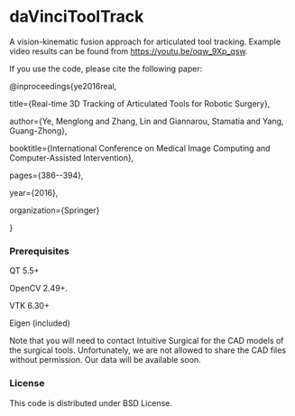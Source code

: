 # daVinciToolTrack
A vision-kinematic fusion approach for articulated tool tracking. Example video results can be found from https://youtu.be/oqw_9Xp_qsw.

If you use the code, please cite the following paper:

@inproceedings{ye2016real,

  title={Real-time 3D Tracking of Articulated Tools for Robotic Surgery},
  
  author={Ye, Menglong and Zhang, Lin and Giannarou, Stamatia and Yang, Guang-Zhong},
  
  booktitle={International Conference on Medical Image Computing and Computer-Assisted Intervention},
  
  pages={386--394},
  
  year={2016},
  
  organization={Springer}
  
 }

### Prerequisites ###

QT 5.5+

OpenCV 2.49+.

VTK 6.30+

Eigen (included)

Note that you will need to contact Intuitive Surgical for the CAD models of the surgical tools. Unfortunately, we are not allowed to share the CAD files without permission. Our data will be available soon.

### License ###

This code is distributed under BSD License.
